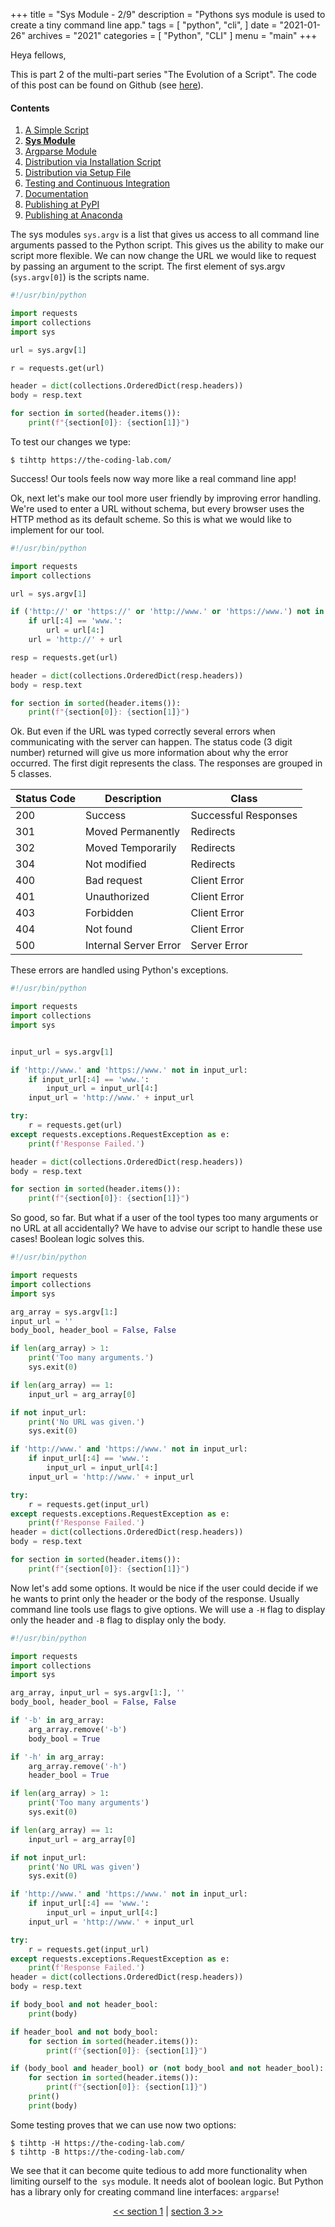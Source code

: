 +++
title = "Sys Module - 2/9"
description = "Pythons sys module is used to create a tiny command line app."
tags = [
    "python",
    "cli",
]
date = "2021-01-26"
archives = "2021"
categories = [
    "Python",
    "CLI"
]
menu = "main"
+++

Heya fellows,

This is part 2 of the multi-part series "The Evolution of a Script". The code of this post can be found on Github (see [here](https://github.com/NiklasTiede/tinyHTTPie/tree/2-Sys-Module)).

#### Contents

1. [A Simple Script](/2021/1-the-evolution-of-a-script)
2. [**Sys Module**](/2021/2-sys-module)
3. [Argparse Module](/2021/3-argparse-module/)
4. [Distribution via Installation Script](/2021/4-distribution-via-installation-script)
5. [Distribution via Setup File](/2021/5-distribution-via-setup-file)
6. [Testing and Continuous Integration](/2021/6-testing-and-continous-integration)
7. [Documentation](/2021/7-documentation)
8. [Publishing at PyPI](/2021/8-publishing-at-pypi)
9. [Publishing at Anaconda](/2021/9-publishing-at-anaconda)

The sys modules `sys.argv` is a list that gives us access to all command line arguments passed to the Python script. This gives us the ability to make our script more flexible. We can now change the URL we would like to request by passing an argument to the script. The first element of sys.argv (`sys.argv[0]`) is the scripts name.

```python
#!/usr/bin/python

import requests
import collections
import sys

url = sys.argv[1]

r = requests.get(url)

header = dict(collections.OrderedDict(resp.headers))
body = resp.text

for section in sorted(header.items()):
    print(f"{section[0]}: {section[1]}")
```

To test our changes we type:

```
$ tihttp https://the-coding-lab.com/
```

Success! Our tools feels now way more like a real command line app!

Ok, next let's make our tool more user friendly by improving error handling. We're used to enter a URL without schema, but every browser uses the HTTP method as its default scheme. So this is what we would like to implement for our tool.

```python
#!/usr/bin/python

import requests
import collections

url = sys.argv[1]

if ('http://' or 'https://' or 'http://www.' or 'https://www.') not in url:
    if url[:4] == 'www.':
        url = url[4:]
    url = 'http://' + url

resp = requests.get(url)

header = dict(collections.OrderedDict(resp.headers))
body = resp.text

for section in sorted(header.items()):
    print(f"{section[0]}: {section[1]}")
```

Ok. But even if the URL was typed correctly several errors when communicating with the server can happen. The status code (3 digit number) returned will give us more information about why the error occurred. The first digit represents the class. The responses are grouped in 5 classes.

| Status Code | Description           | Class                |
| ----------- | --------------------- | -------------------- |
| 200         | Success               | Successful Responses |
| 301         | Moved Permanently     | Redirects            |
| 302         | Moved Temporarily     | Redirects            |
| 304         | Not modified          | Redirects            |
| 400         | Bad request           | Client Error         |
| 401         | Unauthorized          | Client Error         |
| 403         | Forbidden             | Client Error         |
| 404         | Not found             | Client Error         |
| 500         | Internal Server Error | Server Error         |

These errors are handled using Python's exceptions.

```python
#!/usr/bin/python

import requests
import collections
import sys


input_url = sys.argv[1]

if 'http://www.' and 'https://www.' not in input_url:
    if input_url[:4] == 'www.':
        input_url = input_url[4:]
    input_url = 'http://www.' + input_url

try:
    r = requests.get(url)
except requests.exceptions.RequestException as e:
    print(f'Response Failed.')

header = dict(collections.OrderedDict(resp.headers))
body = resp.text

for section in sorted(header.items()):
    print(f"{section[0]}: {section[1]}")
```

So good, so far. But what if a user of the tool types too many arguments or no URL at all accidentally? We have to advise our script to handle these use cases! Boolean logic solves this.

```python
#!/usr/bin/python

import requests
import collections
import sys

arg_array = sys.argv[1:]
input_url = ''
body_bool, header_bool = False, False

if len(arg_array) > 1:
    print('Too many arguments.')
    sys.exit(0)

if len(arg_array) == 1:
    input_url = arg_array[0]

if not input_url:
    print('No URL was given.')
    sys.exit(0)

if 'http://www.' and 'https://www.' not in input_url:
    if input_url[:4] == 'www.':
        input_url = input_url[4:]
    input_url = 'http://www.' + input_url

try:
    r = requests.get(input_url)
except requests.exceptions.RequestException as e:
    print(f'Response Failed.')
header = dict(collections.OrderedDict(resp.headers))
body = resp.text

for section in sorted(header.items()):
    print(f"{section[0]}: {section[1]}")
```

Now let's add some options. It would be nice if the user could decide if we he wants to print only the header or the body of the response. Usually command line tools use flags to give options. We will use a `-H` flag to display only the header and `-B` flag to display only the body.

```python
#!/usr/bin/python

import requests
import collections
import sys

arg_array, input_url = sys.argv[1:], ''
body_bool, header_bool = False, False

if '-b' in arg_array:
    arg_array.remove('-b')
    body_bool = True

if '-h' in arg_array:
    arg_array.remove('-h')
    header_bool = True

if len(arg_array) > 1:
    print('Too many arguments')
    sys.exit(0)

if len(arg_array) == 1:
    input_url = arg_array[0]

if not input_url:
    print('No URL was given')
    sys.exit(0)

if 'http://www.' and 'https://www.' not in input_url:
    if input_url[:4] == 'www.':
        input_url = input_url[4:]
    input_url = 'http://www.' + input_url

try:
    r = requests.get(input_url)
except requests.exceptions.RequestException as e:
    print(f'Response Failed.')
header = dict(collections.OrderedDict(resp.headers))
body = resp.text

if body_bool and not header_bool:
    print(body)

if header_bool and not body_bool:
    for section in sorted(header.items()):
        print(f"{section[0]}: {section[1]}")

if (body_bool and header_bool) or (not body_bool and not header_bool):
    for section in sorted(header.items()):
        print(f"{section[0]}: {section[1]}")
    print()
    print(body)
```

Some testing proves that we can use now two options:

```
$ tihttp -H https://the-coding-lab.com/
$ tihttp -B https://the-coding-lab.com/
```

We see that it can become quite tedious to add more functionality when limiting ourself to the` sys` module. It needs alot of boolean logic. But Python has a library only for creating command line interfaces: `argparse`!

<div>
    <p align="center"><a href="/posts/1-the-evolution-of-a-script"><< section 1</a> | <a href="/posts/3-argparse-module/">section 3 >></a> </p>
</div>
